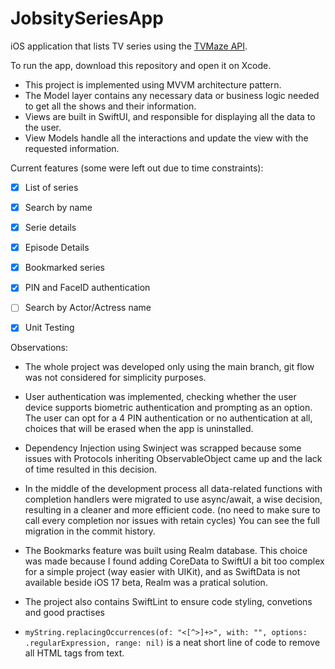 # JobsitySeriesApp
iOS application that lists TV series using the [TVMaze API](https://www.tvmaze.com/api).

To run the app, download this repository and open it on Xcode.

* This project is implemented using MVVM architecture pattern.
* The Model layer contains any necessary data or business logic needed to get all the shows and their information.
* Views are built in SwiftUI, and responsible for displaying all the data to the user.
* View Models handle all the interactions and update the view with the requested information.

Current features (some were left out due to time constraints):
- [x] List of series
- [x] Search by name
- [x] Serie details
- [x] Episode Details
- [x] Bookmarked series
- [x] PIN and FaceID authentication
- [ ] Search by Actor/Actress name
- [x] Unit Testing


Observations:
* The whole project was developed only using the main branch, git flow was not considered for simplicity purposes.

* User authentication was implemented, checking whether the user device supports biometric authentication and prompting as an option. The user can opt for a 4 PIN authentication or no authentication at all, choices that will be erased when the app is uninstalled.

* Dependency Injection using Swinject was scrapped because some issues with Protocols inheriting ObservableObject came up and the lack of time resulted in this decision.

* In the middle of the development process all data-related functions with completion handlers were migrated to use async/await, a wise decision, resulting in a cleaner and more efficient code. (no need to make sure to call every completion nor issues with retain cycles) You can see the full migration in the commit history.

* The Bookmarks feature was built using Realm database. This choice was made because I found adding CoreData to SwiftUI a bit too complex for a simple project (way easier with UIKit), and as SwiftData is not available beside iOS 17 beta, Realm was a pratical solution.

* The project also contains SwiftLint to ensure code styling, convetions and good practises

* `myString.replacingOccurrences(of: "<[^>]+>", with: "", options: .regularExpression, range: nil)` is a neat short line of code to remove all HTML tags from text.


